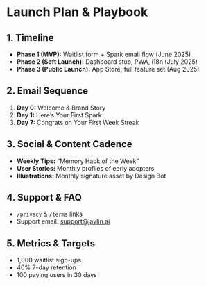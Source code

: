 # Launch Plan & Playbook

## 1. Timeline
- **Phase 1 (MVP):** Waitlist form + Spark email flow (June 2025)  
- **Phase 2 (Soft Launch):** Dashboard stub, PWA, i18n (July 2025)  
- **Phase 3 (Public Launch):** App Store, full feature set (Aug 2025)

## 2. Email Sequence
1. **Day 0:** Welcome & Brand Story  
2. **Day 1:** Here’s Your First Spark  
3. **Day 7:** Congrats on Your First Week Streak  

## 3. Social & Content Cadence
- **Weekly Tips:** “Memory Hack of the Week”  
- **User Stories:** Monthly profiles of early adopters  
- **Illustrations:** Monthly signature asset by Design Bot

## 4. Support & FAQ
- `/privacy` & `/terms` links  
- Support email: support@javlin.ai

## 5. Metrics & Targets
- 1,000 waitlist sign-ups  
- 40% 7-day retention  
- 100 paying users in 30 days

